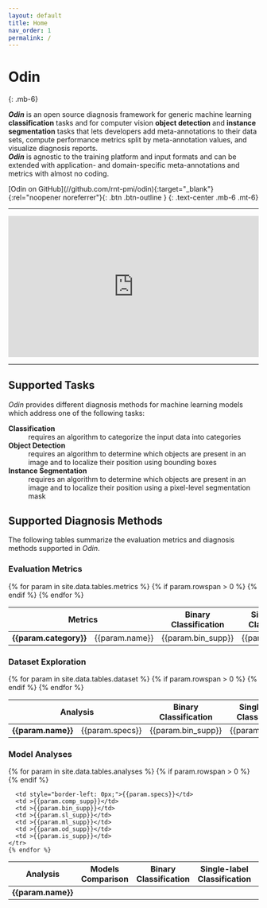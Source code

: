 ```yaml
---
layout: default
title: Home
nav_order: 1
permalink: /
---
```


# **Odin**
{: .mb-6}

**_Odin_**  is an open source diagnosis framework for generic machine learning **classification** tasks and for computer vision **object detection** and **instance segmentation** tasks that lets developers add meta-annotations to their data sets, compute performance metrics split by meta-annotation values, and visualize diagnosis reports.
<br>
**_Odin_**  is agnostic to the training platform and input formats and can be extended with application- and domain-specific meta-annotations and metrics with almost no coding.


<span class="fs-4">
[Odin on GitHub](//github.com/rnt-pmi/odin){:target="_blank"}{:rel="noopener noreferrer"}{: .btn .btn-outline }
</span>
{: .text-center .mb-6 .mt-6}

<hr>

<div class="container-iframe">
<iframe src="https://www.youtube.com/embed/lM4EMaZSbVk" frameborder="0" allowfullscreen class="responsive-iframe"></iframe>
</div>

<hr>

## Supported Tasks
_Odin_ provides different diagnosis methods for machine learning models which address one of the following tasks:

<dl>
  <dt><b>Classification</b></dt>
  <dd>requires an algorithm to categorize the input data into categories</dd>
  <dt><b>Object Detection</b></dt>
  <dd>requires an algorithm to determine which objects are present in an image and to localize their position using bounding boxes</dd>
  <dt><b>Instance Segmentation</b></dt>
  <dd>requires an algorithm to determine which objects are present in an image and to localize their position using a pixel-level segmentation mask</dd>
</dl>


## Supported Diagnosis Methods
The following tables summarize the evaluation metrics and diagnosis methods supported in _Odin_.

### Evaluation Metrics

<table>
  <thead>
    <tr class="header">
      <th colspan=2>Metrics</th>
      <th>Binary Classification</th>
      <th>Single-label Classification</th>
      <th>Multi-label Classification</th>
      <th>Object Detection</th>
      <th>Instance Segmentation</th>
    </tr>
  </thead>
  <tbody  style="text-align:center;">
    {% for param in site.data.tables.metrics %}
    <tr>
      {% if param.rowspan > 0 %}
        <td rowspan={{param.rowspan}}><b>{{param.category}}</b></td>
      {% endif %}
      <td style="border-left: 0px;">{{param.name}}</td>
      <td >{{param.bin_supp}}</td>
      <td >{{param.sl_supp}}</td>
      <td >{{param.ml_supp}}</td>
      <td >{{param.od_supp}}</td>
      <td >{{param.is_supp}}</td>
    </tr>
    {% endfor %}
  </tbody>
</table>

### Dataset Exploration

<table>
  <thead>
    <tr class="header">
      <th colspan=2>Analysis</th>
      <th>Binary Classification</th>
      <th>Single-label Classification</th>
      <th>Multi-label Classification</th>
      <th>Object Detection</th>
      <th>Instance Segmentation</th>
    </tr>
  </thead>
  <tbody  style="text-align:center;">
    {% for param in site.data.tables.dataset %}
    <tr>
    {% if param.rowspan > 0 %}
      <td rowspan={{param.rowspan}}><b>{{param.name}}</b></td>
    {% endif %}
      <td style="border-left: 0px;">{{param.specs}}</td>
      <td >{{param.bin_supp}}</td>
      <td >{{param.sl_supp}}</td>
      <td >{{param.ml_supp}}</td>
      <td >{{param.od_supp}}</td>
      <td >{{param.is_supp}}</td>
    </tr>
    {% endfor %}
  </tbody>
</table>

### Model Analyses

<table>
  <thead>
    <tr class="header">
      <th colspan=2>Analysis</th>
      <th>Models Comparison</th>
      <th>Binary Classification</th>
      <th>Single-label Classification</th>
      <th>Multi-label Classification</th>
      <th>Object Detection</th>
      <th>Instance Segmentation</th>
    </tr>
  </thead>
  <tbody  style="text-align:center;">
    {% for param in site.data.tables.analyses %}
    <tr>
    {% if param.rowspan > 0 %}
      <td rowspan={{param.rowspan}}><b>{{param.name}}</b></td>
    {% endif %}

      <td style="border-left: 0px;">{{param.specs}}</td>
      <td >{{param.comp_supp}}</td>
      <td >{{param.bin_supp}}</td>
      <td >{{param.sl_supp}}</td>
      <td >{{param.ml_supp}}</td>
      <td >{{param.od_supp}}</td>
      <td >{{param.is_supp}}</td>
    </tr>
    {% endfor %}
  </tbody>
</table>

<style>
    .table-wrapper {
      max-width: 100%;
      margin: auto;
    }

    .container-iframe {
      position: relative;
      overflow: hidden;
      width: 100%;
      padding-top: 56.25%; /* 16:9 Aspect Ratio (divide 9 by 16 = 0.5625) */
    }
    .responsive-iframe {
      position: absolute;
      top: 0;
      left: 0;
      bottom: 0;
      right: 0;
      width: 100%;
      height: 100%;
    }
</style>
